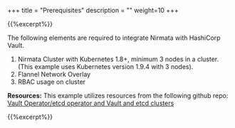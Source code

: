 ﻿+++
title = "Prerequisites"
description = ""
weight=10
+++

{{%excerpt%}}

The following elements are required to integrate Nirmata with HashiCorp Vault.
1. Nirmata Cluster with Kubernetes 1.8+, minimum 3 nodes in a cluster. (This example uses Kubernetes version 1.9.4 with 3 nodes). 
2. Flannel Network Overlay
3. RBAC usage on cluster

**Resources:**
This example utilizes resources from the following github repo:
[Vault Operator/etcd operator and Vault and etcd clusters](https://github.com/coreos/vault-operator)

{{%excerpt%}}